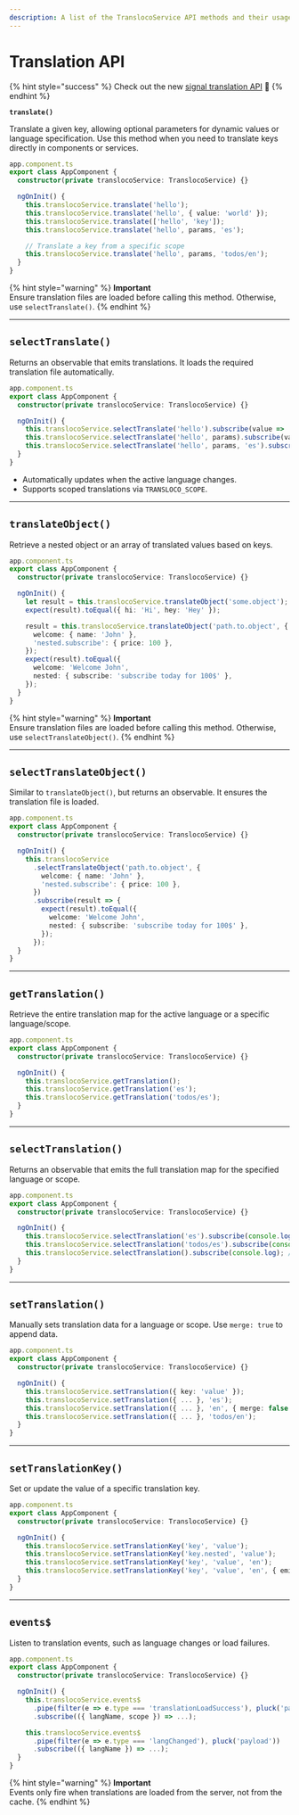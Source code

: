```yaml
---
description: A list of the TranslocoService API methods and their usages
---
```


# Translation API

{% hint style="success" %}
Check out the new [signal translation API](signals.md) 🚦
{% endhint %}

**`translate()`**

Translate a given key, allowing optional parameters for dynamic values or language specification. Use this method when you need to translate keys directly in components or services.

```typescript
app.component.ts
export class AppComponent {
  constructor(private translocoService: TranslocoService) {}

  ngOnInit() {
    this.translocoService.translate('hello');
    this.translocoService.translate('hello', { value: 'world' });
    this.translocoService.translate(['hello', 'key']);
    this.translocoService.translate('hello', params, 'es');

    // Translate a key from a specific scope
    this.translocoService.translate('hello', params, 'todos/en');
  }
}
```

{% hint style="warning" %}
**Important**\
Ensure translation files are loaded before calling this method. Otherwise, use `selectTranslate()`.
{% endhint %}

***

## **`selectTranslate()`**

Returns an observable that emits translations. It loads the required translation file automatically.

```typescript
app.component.ts
export class AppComponent {
  constructor(private translocoService: TranslocoService) {}

  ngOnInit() {
    this.translocoService.selectTranslate('hello').subscribe(value => ...);
    this.translocoService.selectTranslate('hello', params).subscribe(value => ...);
    this.translocoService.selectTranslate('hello', params, 'es').subscribe(value => ...);
  }
}
```

* Automatically updates when the active language changes.
* Supports scoped translations via `TRANSLOCO_SCOPE`.

***

## **`translateObject()`**

Retrieve a nested object or an array of translated values based on keys.

```typescript
app.component.ts
export class AppComponent {
  constructor(private translocoService: TranslocoService) {}

  ngOnInit() {
    let result = this.translocoService.translateObject('some.object');
    expect(result).toEqual({ hi: 'Hi', hey: 'Hey' });

    result = this.translocoService.translateObject('path.to.object', {
      welcome: { name: 'John' },
      'nested.subscribe': { price: 100 },
    });
    expect(result).toEqual({
      welcome: 'Welcome John',
      nested: { subscribe: 'subscribe today for 100$' },
    });
  }
}
```

{% hint style="warning" %}
**Important**\
Ensure translation files are loaded before calling this method. Otherwise, use `selectTranslateObject()`.
{% endhint %}

***

## **`selectTranslateObject()`**

Similar to `translateObject()`, but returns an observable. It ensures the translation file is loaded.

```typescript
app.component.ts
export class AppComponent {
  constructor(private translocoService: TranslocoService) {}

  ngOnInit() {
    this.translocoService
      .selectTranslateObject('path.to.object', {
        welcome: { name: 'John' },
        'nested.subscribe': { price: 100 },
      })
      .subscribe(result => {
        expect(result).toEqual({
          welcome: 'Welcome John',
          nested: { subscribe: 'subscribe today for 100$' },
        });
      });
  }
}
```

***

## **`getTranslation()`**

Retrieve the entire translation map for the active language or a specific language/scope.

```typescript
app.component.ts
export class AppComponent {
  constructor(private translocoService: TranslocoService) {}

  ngOnInit() {
    this.translocoService.getTranslation();
    this.translocoService.getTranslation('es');
    this.translocoService.getTranslation('todos/es');
  }
}
```

***

## **`selectTranslation()`**

Returns an observable that emits the full translation map for the specified language or scope.

```typescript
app.component.ts
export class AppComponent {
  constructor(private translocoService: TranslocoService) {}

  ngOnInit() {
    this.translocoService.selectTranslation('es').subscribe(console.log);
    this.translocoService.selectTranslation('todos/es').subscribe(console.log);
    this.translocoService.selectTranslation().subscribe(console.log); // Updates on language change
  }
}
```

***

## **`setTranslation()`**

Manually sets translation data for a language or scope. Use `merge: true` to append data.

```typescript
app.component.ts
export class AppComponent {
  constructor(private translocoService: TranslocoService) {}

  ngOnInit() {
    this.translocoService.setTranslation({ key: 'value' });
    this.translocoService.setTranslation({ ... }, 'es');
    this.translocoService.setTranslation({ ... }, 'en', { merge: false });
    this.translocoService.setTranslation({ ... }, 'todos/en');
  }
}
```

***

## **`setTranslationKey()`**

Set or update the value of a specific translation key.

```typescript
app.component.ts
export class AppComponent {
  constructor(private translocoService: TranslocoService) {}

  ngOnInit() {
    this.translocoService.setTranslationKey('key', 'value');
    this.translocoService.setTranslationKey('key.nested', 'value');
    this.translocoService.setTranslationKey('key', 'value', 'en');
    this.translocoService.setTranslationKey('key', 'value', 'en', { emitChange: false });
  }
}
```

***

## **`events$`**

Listen to translation events, such as language changes or load failures.

```typescript
app.component.ts
export class AppComponent {
  constructor(private translocoService: TranslocoService) {}

  ngOnInit() {
    this.translocoService.events$
      .pipe(filter(e => e.type === 'translationLoadSuccess'), pluck('payload'))
      .subscribe(({ langName, scope }) => ...);

    this.translocoService.events$
      .pipe(filter(e => e.type === 'langChanged'), pluck('payload'))
      .subscribe(({ langName }) => ...);
  }
}
```

{% hint style="warning" %}
**Important**\
Events only fire when translations are loaded from the server, not from the cache.
{% endhint %}

